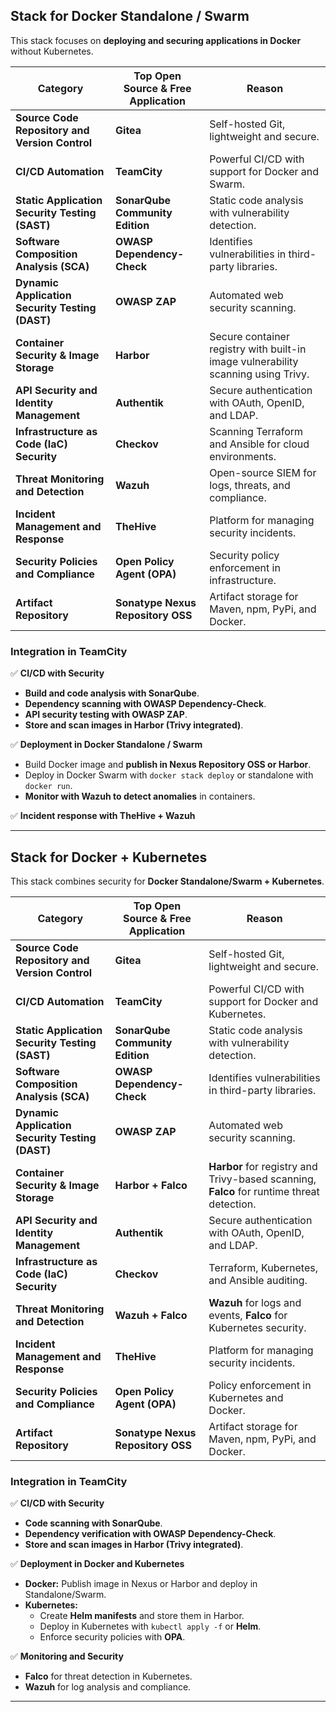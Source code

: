 ## Stack for Docker Standalone / Swarm

This stack focuses on **deploying and securing applications in Docker** without Kubernetes.

| **Category**                             | **Top Open Source & Free Application** | **Reason**                                                                                 |
|------------------------------------------|----------------------------------------|--------------------------------------------------------------------------------------------|
| **Source Code Repository and Version Control** | **Gitea**                              | Self-hosted Git, lightweight and secure.                                                   |
| **CI/CD Automation**                     | **TeamCity**                           | Powerful CI/CD with support for Docker and Swarm.                                          |
| **Static Application Security Testing (SAST)** | **SonarQube Community Edition**        | Static code analysis with vulnerability detection.                                         |
| **Software Composition Analysis (SCA)**  | **OWASP Dependency-Check**             | Identifies vulnerabilities in third-party libraries.                                       |
| **Dynamic Application Security Testing (DAST)** | **OWASP ZAP**                          | Automated web security scanning.                                                           |
| **Container Security & Image Storage**   | **Harbor**                             | Secure container registry with built-in image vulnerability scanning using Trivy.         |
| **API Security and Identity Management** | **Authentik**                           | Secure authentication with OAuth, OpenID, and LDAP.                                        |
| **Infrastructure as Code (IaC) Security** | **Checkov**                            | Scanning Terraform and Ansible for cloud environments.                                     |
| **Threat Monitoring and Detection**      | **Wazuh**                              | Open-source SIEM for logs, threats, and compliance.                                        |
| **Incident Management and Response**     | **TheHive**                            | Platform for managing security incidents.                                                  |
| **Security Policies and Compliance**     | **Open Policy Agent (OPA)**            | Security policy enforcement in infrastructure.                                             |
| **Artifact Repository**                  | **Sonatype Nexus Repository OSS**      | Artifact storage for Maven, npm, PyPi, and Docker.                                         |

### Integration in TeamCity

✅ **CI/CD with Security**

- **Build and code analysis with SonarQube**.
- **Dependency scanning with OWASP Dependency-Check**.
- **API security testing with OWASP ZAP**.
- **Store and scan images in Harbor (Trivy integrated)**.

✅ **Deployment in Docker Standalone / Swarm**

- Build Docker image and **publish in Nexus Repository OSS or Harbor**.
- Deploy in Docker Swarm with `docker stack deploy` or standalone with `docker run`.
- **Monitor with Wazuh to detect anomalies** in containers.

✅ **Incident response with TheHive + Wazuh**

---

## Stack for Docker + Kubernetes

This stack combines security for **Docker Standalone/Swarm + Kubernetes**.

| **Category**                             | **Top Open Source & Free Application** | **Reason**                                                                                 |
|------------------------------------------|----------------------------------------|--------------------------------------------------------------------------------------------|
| **Source Code Repository and Version Control** | **Gitea**                              | Self-hosted Git, lightweight and secure.                                                   |
| **CI/CD Automation**                     | **TeamCity**                           | Powerful CI/CD with support for Docker and Kubernetes.                                     |
| **Static Application Security Testing (SAST)** | **SonarQube Community Edition**        | Static code analysis with vulnerability detection.                                         |
| **Software Composition Analysis (SCA)**  | **OWASP Dependency-Check**             | Identifies vulnerabilities in third-party libraries.                                       |
| **Dynamic Application Security Testing (DAST)** | **OWASP ZAP**                          | Automated web security scanning.                                                           |
| **Container Security & Image Storage**   | **Harbor + Falco**                     | **Harbor** for registry and Trivy-based scanning, **Falco** for runtime threat detection.  |
| **API Security and Identity Management** | **Authentik**                           | Secure authentication with OAuth, OpenID, and LDAP.                                        |
| **Infrastructure as Code (IaC) Security** | **Checkov**                            | Terraform, Kubernetes, and Ansible auditing.                                               |
| **Threat Monitoring and Detection**      | **Wazuh + Falco**                      | **Wazuh** for logs and events, **Falco** for Kubernetes security.                          |
| **Incident Management and Response**     | **TheHive**                            | Platform for managing security incidents.                                                  |
| **Security Policies and Compliance**     | **Open Policy Agent (OPA)**            | Policy enforcement in Kubernetes and Docker.                                               |
| **Artifact Repository**                  | **Sonatype Nexus Repository OSS**      | Artifact storage for Maven, npm, PyPi, and Docker.                                         |

### Integration in TeamCity

✅ **CI/CD with Security**

- **Code scanning with SonarQube**.
- **Dependency verification with OWASP Dependency-Check**.
- **Store and scan images in Harbor (Trivy integrated)**.

✅ **Deployment in Docker and Kubernetes**

- **Docker:** Publish image in Nexus or Harbor and deploy in Standalone/Swarm.
- **Kubernetes:**
  - Create **Helm manifests** and store them in Harbor.
  - Deploy in Kubernetes with `kubectl apply -f` or **Helm**.
  - Enforce security policies with **OPA**.

✅ **Monitoring and Security**

- **Falco** for threat detection in Kubernetes.
- **Wazuh** for log analysis and compliance.

---
